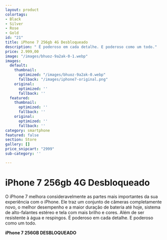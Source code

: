 ```yaml
---
layout: product
colortags:
- Black
- Silver
- Rose
- Gold
id: "21"
title: iPhone 7 256gb 4G Desbloqueado
description: " É poderoso em cada detalhe. E poderoso como um todo."
price: 2.999,00
image: "/images/bhuoz-9a2ak-0-1.webp"
images:
  default:
    thumbnail:
      optimized: "/images/bhuoz-9a2ak-0.webp"
      fallback: "/images/iphone7-original.png"
    original:
      optimized: ''
      fallback: ''
  featured:
    thumbnail:
      optimized: ''
      fallback: ''
    original:
      optimized: ''
      fallback: ''
category: smartphone
featured: false
section: Store
gallery: []
price_snipcart: "2999"
sub-category: ''

---
```

# iPhone 7 256gb 4G Desbloqueado

O iPhone 7 melhora consideravelmente as partes mais importantes da sua experiência com o iPhone. Ele traz um conjunto de câmeras completamente novo, o melhor desempenho e a maior duração de bateria até hoje, sistema de alto-falantes estéreo e tela com mais brilho e cores. Além de ser resistente à água e respingos. É poderoso em cada detalhe. E poderoso como um todo.

**iPhone 7 256GB DESBLOQUEADO**